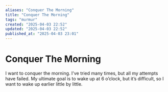 ```yaml
---
aliases: "Conquer The Morning"
title: "Conquer The Morning"
tags: "murmur"
created: "2025-04-03 22:52"
updated: "2025-04-03 22:52"
published_at: "2025-04-03 23:01"
---
```


# Conquer The Morning

I want to conquer the morning. I've tried many times, but all my attempts have failed. My ultimate goal is to wake up at 6 o’clock, but it’s difficult, so I want to wake up earlier little by little.